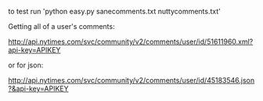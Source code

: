 to test run 'python easy.py sanecomments.txt nuttycomments.txt'


Getting all of a user's comments:

http://api.nytimes.com/svc/community/v2/comments/user/id/51611960.xml?api-key=APIKEY

or for json:

http://api.nytimes.com/svc/community/v2/comments/user/id/45183546.json?&api-key=APIKEY

